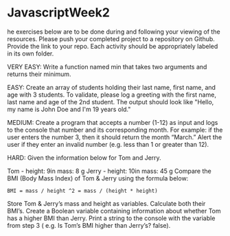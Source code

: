 # JavascriptWeek2
he exercises below are to be done during and following your viewing of the resources.  Please push your completed project to a repository on Github.  Provide the link to your repo. Each activity should be appropriately labeled in its own folder.

 

VERY EASY: Write a function named min that takes two arguments and returns their minimum.

EASY: Create an array of students holding their last name, first name, and age with 3 students. To validate, please log a greeting with the first name, last name and age of the 2nd student. The output should look like "Hello, my name is John Doe and I'm 19 years old."

MEDIUM: Create a program that accepts a number (1-12) as input and logs to the console that number and its corresponding month. For example: if the user enters the number 3, then it should return the month “March.” Alert the user if they enter an invalid number (e.g. less than 1 or greater than 12).

HARD: Given the information below for Tom and Jerry. 

Tom - height:  9in   mass: 8 g
Jerry - height: 10in mass: 45 g
Compare the BMI (Body Mass Index) of Tom & Jerry using the formula below:

    BMI = mass / height ^2 = mass / (height * height)

Store Tom & Jerry’s mass and height as variables. Calculate both their BMI’s. Create a Boolean variable containing information about whether Tom has a higher BMI than Jerry. Print a string to the console with the variable from step 3 ( e.g. Is Tom’s BMI higher than Jerry’s? false).
